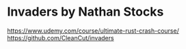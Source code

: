 # Invaders by Nathan Stocks

<https://www.udemy.com/course/ultimate-rust-crash-course/>
<https://github.com/CleanCut/invaders>
